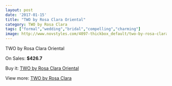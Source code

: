 ```yaml
---
layout: post
date: '2017-01-15'
title: "TWO by Rosa Clara Oriental"
category: TWO by Rosa Clara
tags: ["formal","wedding","bridal","compelling","charming"]
image: http://www.novstyles.com/4097-thickbox_default/two-by-rosa-clara-oriental.jpg
---
```

TWO by Rosa Clara Oriental

On Sales: **$426.7**
<a href="https://www.novstyles.com/en/two-by-rosa-clara/2568-two-by-rosa-clara-oriental.html"><amp-img layout="responsive" width="600" height="600" src="//www.novstyles.com/4097-thickbox_default/two-by-rosa-clara-oriental.jpg" alt="TWO by Rosa Clara Oriental 0" /></a>

Buy it: [TWO by Rosa Clara Oriental](https://www.novstyles.com/en/two-by-rosa-clara/2568-two-by-rosa-clara-oriental.html "TWO by Rosa Clara Oriental")

View more: [TWO by Rosa Clara](https://www.novstyles.com/en/16-two-by-rosa-clara "TWO by Rosa Clara")